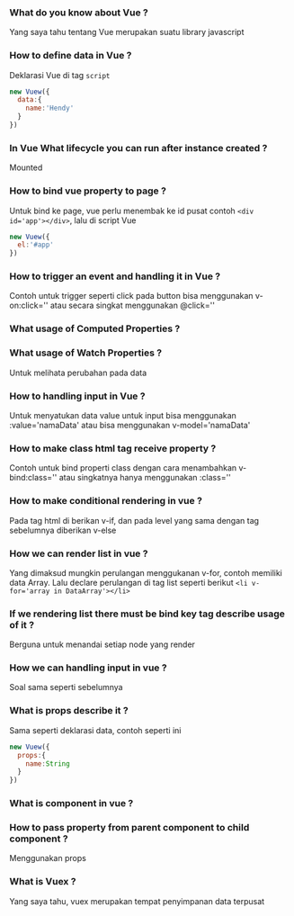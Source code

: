### What do you know about Vue ?
Yang saya tahu tentang Vue merupakan suatu library javascript

### How to define data in Vue ?
Deklarasi Vue di tag ```script```
```javascript
new Vuew({
  data:{
    name:'Hendy'
  }
})
```

### In Vue What lifecycle you can run after instance created ?
Mounted

### How to bind vue property to page ?
Untuk bind ke page, vue perlu menembak ke id pusat contoh ```<div id='app'></div>```, lalu di script Vue
```javascript
new Vuew({
  el:'#app'
})
```

### How to trigger an event and handling it in Vue ?
Contoh untuk trigger seperti click pada button bisa menggunakan v-on:click='' atau secara singkat menggunakan @click=''

### What usage of Computed Properties ?

### What usage of Watch Properties ?
Untuk melihata perubahan pada data

### How to handling input in Vue ?
Untuk menyatukan data value untuk input bisa menggunakan :value='namaData' atau bisa menggunakan v-model='namaData'

### How to make class html tag receive property ?
Contoh untuk bind properti class dengan cara menambahkan v-bind:class='' atau singkatnya hanya menggunakan :class=''

### How to make conditional rendering in vue ?
Pada tag html di berikan v-if, dan pada level yang sama dengan tag sebelumnya diberikan v-else

### How we can render list in vue ?
Yang dimaksud mungkin perulangan menggukanan v-for, contoh memiliki data Array. Lalu declare perulangan di tag list seperti berikut ```<li v-for='array in DataArray'></li>```

### If we rendering list there must be bind key tag describe usage of it ?
Berguna untuk menandai setiap node yang render

### How we can handling input in vue ?
Soal sama seperti sebelumnya

### What is props describe it ?
Sama seperti deklarasi data, contoh seperti ini
```javascript
new Vuew({
  props:{
    name:String
  }
})
```

### What is component in vue ?


### How to pass property from parent component to child component ?
Menggunakan props

### What is Vuex ?
Yang saya tahu, vuex merupakan tempat penyimpanan data terpusat